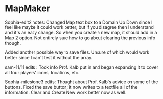# MapMaker

Sophia-edit2 notes:
Changed Map text box to a Domain Up Down since I feel like maybe it could work better, but if you disagree then I understand and it's an easy change. So when you create a new map, it should add in a Map 2 option. Not entirely sure how to go about clearing the previous info though.

Added another possible way to save files. Unsure of which would work better since I can't test it without the array.

sam-11/11 edits :
Took info Prof. Kalb put in and began expanding it to cover all four players' icons, locations, etc.

Sophia-milestone3 edits:
Thought about Prof. Kalb's advice on some of the buttons. Fixed the save button; it now writes to a textfile all of the information. Clear and Create New work better now as well.
